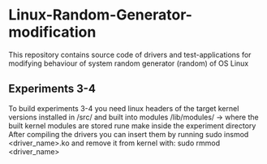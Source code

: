 # Linux-Random-Generator-modification
This repository contains source code of drivers and test-applications for modifying behaviour of system random generator (random) of OS Linux 

## Experiments 3-4
To build experiments 3-4 you need linux headers of the target kernel versions installed in /src/<your version> and built into modules
/lib/modules/ -> where the built kernel modules are stored
rune make inside the experiment directory
After compiling the drivers you can insert them by running
sudo insmod <driver_name>.ko
and remove it from kernel with:
sudo rmmod <driver_name>

